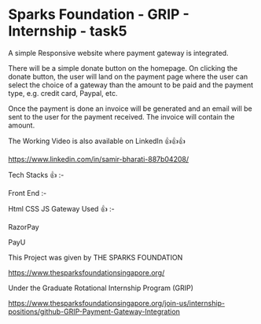 # Sparks Foundation - GRIP - Internship - task5

A simple Responsive website where payment gateway is integrated. 

There will be a simple donate button on the homepage. On clicking the donate button, the user will land on the payment page where the user can select the choice of a gateway than the amount to be paid and the payment type, e.g. credit card, Paypal, etc. 

Once the payment is done an invoice will be generated and an email will be sent to the user for the payment received. The invoice will contain the amount. 

The Working Video is also available on LinkedIn 👍👍👍

https://www.linkedin.com/in/samir-bharati-887b04208/

Tech Stacks 👍 :-

Front End :-

Html
CSS
JS
Gateway Used 👍 :-

RazorPay

PayU

This Project was given by THE SPARKS FOUNDATION

https://www.thesparksfoundationsingapore.org/

Under the Graduate Rotational Internship Program (GRIP)

https://www.thesparksfoundationsingapore.org/join-us/internship-positions/github-GRIP-Payment-Gateway-Integration
